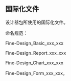 ## 国际化文件

设计器包所使用的国际化文件。

命名规范：

Fine-Design_Basic\_xxx\_xxx

Fine-Design_Report\_xxx\_xxx

Fine-Design_Chart\_xxx\_xxx

Fine-Design_Form\_xxx\_xxx。
